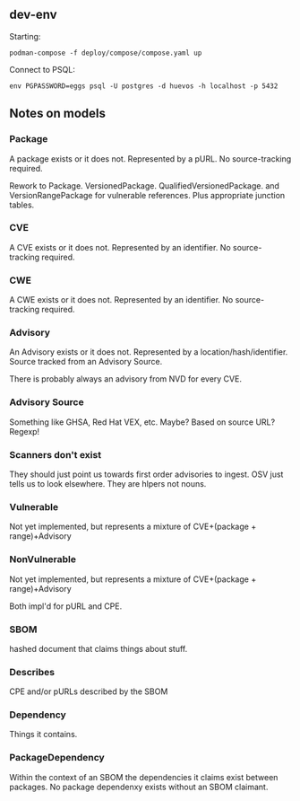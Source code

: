 ## dev-env

Starting:

```shell
podman-compose -f deploy/compose/compose.yaml up
```

Connect to PSQL:

```shell
env PGPASSWORD=eggs psql -U postgres -d huevos -h localhost -p 5432
```

## Notes on models

### Package

A package exists or it does not. Represented by a pURL. No source-tracking required.

Rework to Package. VersionedPackage. QualifiedVersionedPackage. and VersionRangePackage for vulnerable references. 
Plus appropriate junction tables. 

### CVE

A CVE exists or it does not. Represented by an identifier. No source-tracking required.

### CWE

A CWE exists or it does not. Represented by an identifier. No source-tracking required.

### Advisory

An Advisory exists or it does not. Represented by a location/hash/identifier. 
Source tracked from an Advisory Source.

There is probably always an advisory from NVD for every CVE. 

### Advisory Source
Something like GHSA, Red Hat VEX, etc. Maybe?
Based on source URL? Regexp!

### Scanners don't exist
They should just point us towards first order advisories to ingest. 
OSV just tells us to look elsewhere. 
They are hlpers not nouns. 

### Vulnerable
Not yet implemented, but represents a mixture of CVE+(package + range)+Advisory

### NonVulnerable
Not yet implemented, but represents a mixture of CVE+(package + range)+Advisory

Both impl'd for pURL and CPE. 

### SBOM
hashed document that claims things about stuff. 

### Describes
CPE and/or pURLs described by the SBOM

### Dependency 
Things it contains. 

### PackageDependency
Within the context of an SBOM the dependencies it claims exist between packages. 
No package dependenxy exists without an SBOM claimant. 


